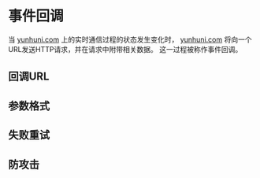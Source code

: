# 事件回调

当 [yunhuni.com](http://yunhuni.com/) 上的实时通信过程的状态发生变化时，
[yunhuni.com](http://yunhuni.com/) 将向一个URL发送HTTP请求，并在请求中附带相关数据。
这一过程被称作事件回调。

## 回调URL

## 参数格式

## 失败重试

## 防攻击
